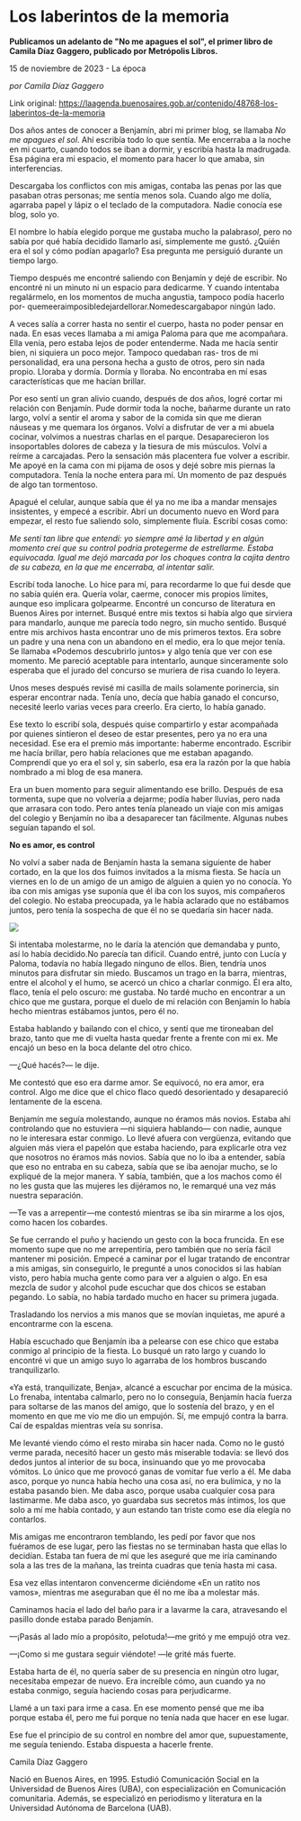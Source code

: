 # Los laberintos de la memoria

**Publicamos un adelanto de "No me apagues el sol", el primer libro de Camila Díaz Gaggero, publicado por Metrópolis Libros.**

15 de noviembre de 2023 - La época

_por Camila Díaz Gaggero_

Link original: https://laagenda.buenosaires.gob.ar/contenido/48768-los-laberintos-de-la-memoria



Dos años antes de conocer a Benjamín, abrí mi primer blog, se llamaba *No me apagues el sol*. Ahí escribía todo lo que sentía. Me encerraba a la noche en mi cuarto, cuando todos se iban a dormir, y escribía hasta la madrugada. Esa página era mi espacio, el momento para hacer lo que amaba, sin interferencias.




Descargaba los conflictos con mis amigas, contaba las penas por las que pasaban otras personas; me sentía menos sola. Cuando algo me dolía, agarraba papel y lápiz o el teclado de la computadora. Nadie conocía ese blog, solo yo.




El nombre lo había elegido porque me gustaba mucho la palabra*sol*, pero no sabía por qué había decidido llamarlo así, simplemente me gustó. ¿Quién era el sol y cómo podían apagarlo? Esa pregunta me persiguió durante un tiempo largo.




Tiempo después me encontré saliendo con Benjamín y dejé de escribir. No encontré ni un minuto ni un espacio para dedicarme. Y cuando intentaba regalármelo, en los momentos de mucha angustia, tampoco podía hacerlo por- quemeeraimposibledejardellorar.Nomedescargabapor ningún lado.




A veces salía a correr hasta no sentir el cuerpo, hasta no poder pensar en nada. En esas veces llamaba a mi amiga Paloma para que me acompañara. Ella venía, pero estaba lejos de poder entenderme. Nada me hacía sentir bien, ni siquiera un poco mejor. Tampoco quedaban ras- tros de mi personalidad, era una persona hecha a gusto de otros, pero sin nada propio. Lloraba y dormía. Dormía y lloraba. No encontraba en mí esas características que me hacían brillar.




Por eso sentí un gran alivio cuando, después de dos años, logré cortar mi relación con Benjamín. Pude dormir toda la noche, bañarme durante un rato largo, volví a sentir el aroma y sabor de la comida sin que me dieran náuseas y me quemara los órganos. Volví a disfrutar de ver a mi abuela cocinar, volvimos a nuestras charlas en el parque. Desaparecieron los insoportables dolores de cabeza y la tiesura de mis músculos. Volví a reírme a carcajadas. Pero la sensación más placentera fue volver a escribir. Me apoyé en la cama con mi pijama de osos y dejé sobre mis piernas la computadora. Tenía la noche entera para mí. Un momento de paz después de algo tan tormentoso.




Apagué el celular, aunque sabía que él ya no me iba a mandar mensajes insistentes, y empecé a escribir. Abrí un documento nuevo en Word para empezar, el resto fue saliendo solo, simplemente fluía. Escribí cosas como:




*Me sentí tan libre que entendí: yo siempre amé la libertad y en algún momento creí que su control podría protegerme de estrellarme. Estaba equivocada. Igual me dejó marcada por los choques contra la cajita dentro de su cabeza, en la que me encerraba, al intentar salir.*




Escribí toda lanoche. Lo hice para mí, para recordarme lo que fui desde que no sabía quién era. Quería volar, caerme, conocer mis propios límites, aunque eso implicara golpearme. Encontré un concurso de literatura en Buenos Aires por internet. Busqué entre mis textos si había algo que sirviera para mandarlo, aunque me parecía todo negro, sin mucho sentido. Busqué entre mis archivos hasta encontrar uno de mis primeros textos. Era sobre un padre y una nena con un abandono en el medio, era lo que mejor tenía. Se llamaba «Podemos descubrirlo juntos» y algo tenía que ver con ese momento. Me pareció aceptable para intentarlo, aunque sinceramente solo esperaba que el jurado del concurso se muriera de risa cuando lo leyera.




Unos meses después revisé mi casilla de mails solamente porinercia, sin esperar encontrar nada. Tenía uno, decía que había ganado el concurso, necesité leerlo varias veces para creerlo. Era cierto, lo había ganado.




Ese texto lo escribí sola, después quise compartirlo y estar acompañada por quienes sintieron el deseo de estar presentes, pero ya no era una necesidad. Ese era el premio más importante: haberme encontrado. Escribir me hacía brillar, pero había relaciones que me estaban apagando. Comprendí que yo era el sol y, sin saberlo, esa era la razón por la que había nombrado a mi blog de esa manera.




Era un buen momento para seguir alimentando ese brillo. Después de esa tormenta, supe que no volvería a dejarme; podía haber lluvias, pero nada que arrasara con todo. Pero antes tenía planeado un viaje con mis amigas del colegio y Benjamín no iba a desaparecer tan fácilmente. Algunas nubes seguían tapando el sol.




**No es amor, es control**




No volví a saber nada de Benjamín hasta la semana siguiente de haber cortado, en la que los dos fuimos invitados a la misma fiesta. Se hacía un viernes en lo de un amigo de un amigo de alguien a quien yo no conocía. Yo iba con mis amigas yse suponía que él iba con los suyos, mis compañeros del colegio. No estaba preocupada, ya le había aclarado que no estábamos juntos, pero tenía la sospecha de que él no se quedaría sin hacer nada.




![](https://cdn.feater.me/files/images/2955731/a2756341-2638-400f-9b8c-c65107c9d88a.jpg)




Si intentaba molestarme, no le daría la atención que demandaba y punto, así lo había decidido.No parecía tan difícil. Cuando entré, junto con Lucía y Paloma, todavía no había llegado ninguno de ellos. Bien, tendría unos minutos para disfrutar sin miedo. Buscamos un trago en la barra, mientras, entre el alcohol y el humo, se acercó un chico a charlar conmigo. Él era alto, flaco, tenía el pelo oscuro: me gustaba. No tardé mucho en encontrar a un chico que me gustara, porque el duelo de mi relación con Benjamín lo había hecho mientras estábamos juntos, pero él no.




Estaba hablando y bailando con el chico, y sentí que me tironeaban del brazo, tanto que me di vuelta hasta quedar frente a frente con mi ex. Me encajó un beso en la boca delante del otro chico.




—¿Qué hacés?— le dije.




Me contestó que eso era darme amor. Se equivocó, no era amor, era control. Algo me dice que el chico flaco quedó desorientado y desapareció lentamente de la escena.




Benjamín me seguía molestando, aunque no éramos más novios. Estaba ahí controlando que no estuviera —ni siquiera hablando— con nadie, aunque no le interesara estar conmigo. Lo llevé afuera con vergüenza, evitando que alguien más viera el papelón que estaba haciendo, para explicarle otra vez que nosotros no éramos más novios. Sabía que no lo iba a entender, sabía que eso no entraba en su cabeza, sabía que se iba aenojar mucho, se lo expliqué de la mejor manera. Y sabía, también, que a los machos como él no les gusta que las mujeres les dijéramos no, le remarqué una vez más nuestra separación.




—Te vas a arrepentir—me contestó mientras se iba sin mirarme a los ojos, como hacen los cobardes.




Se fue cerrando el puño y haciendo un gesto con la boca fruncida. En ese momento supe que no me arrepentiría, pero también que no sería fácil mantener mi posición. Empecé a caminar por el lugar tratando de encontrar a mis amigas, sin conseguirlo, le pregunté a unos conocidos si las habían visto, pero había mucha gente como para ver a alguien o algo. En esa mezcla de sudor y alcohol pude escuchar que dos chicos se estaban pegando. Lo sabía, no había tardado mucho en hacer su primera jugada.




Trasladando los nervios a mis manos que se movían inquietas, me apuré a encontrarme con la escena.




Había escuchado que Benjamín iba a pelearse con ese chico que estaba conmigo al principio de la fiesta. Lo busqué un rato largo y cuando lo encontré vi que un amigo suyo lo agarraba de los hombros buscando tranquilizarlo.




«Ya está, tranquilizate, Benja», alcancé a escuchar por encima de la música. Lo frenaba, intentaba calmarlo, pero no lo conseguía, Benjamín hacía fuerza para soltarse de las manos del amigo, que lo sostenía del brazo, y en el momento en que me vio me dio un empujón. Sí, me empujó contra la barra. Caí de espaldas mientras veía su sonrisa.




Me levanté viendo cómo el resto miraba sin hacer nada. Como no le gustó verme parada, necesitó hacer un gesto más miserable todavía: se llevó dos dedos juntos al interior de su boca, insinuando que yo me provocaba vómitos. Lo único que me provocó ganas de vomitar fue verlo a él. Me daba asco, porque yo nunca había hecho una cosa así, no era bulímica, y no la estaba pasando bien. Me daba asco, porque usaba cualquier cosa para lastimarme. Me daba asco, yo guardaba sus secretos más íntimos, los que solo a mí me había contado, y aun estando tan triste como ese día elegía no contarlos.




Mis amigas me encontraron temblando, les pedí por favor que nos fuéramos de ese lugar, pero las fiestas no se terminaban hasta que ellas lo decidían. Estaba tan fuera de mí que les aseguré que me iría caminando sola a las tres de la mañana, las treinta cuadras que tenía hasta mi casa.




Esa vez ellas intentaron convencerme diciéndome «En un ratito nos vamos», mientras me aseguraban que él no me iba a molestar más.




Caminamos hacia el lado del baño para ir a lavarme la cara, atravesando el pasillo donde estaba parado Benjamín.




—¡Pasás al lado mío a propósito, pelotuda!—me gritó y me empujó otra vez.




—¡Como si me gustara seguir viéndote! —le grité más fuerte.




Estaba harta de él, no quería saber de su presencia en ningún otro lugar, necesitaba empezar de nuevo. Era increíble cómo, aun cuando ya no estaba conmigo, seguía haciendo cosas para perjudicarme.




Llamé a un taxi para irme a casa. En ese momento pensé que me iba porque estaba él, pero me fui porque no tenía nada que hacer en ese lugar.




Ese fue el principio de su control en nombre del amor que, supuestamente, me seguía teniendo. Estaba dispuesta a hacerle frente.




Camila Díaz Gaggero




Nació en Buenos Aires, en 1995. Estudió Comunicación Social en la Universidad de Buenos Aires (UBA), con especialización en Comunicación comunitaria. Además, se especializó en periodismo y literatura en la Universidad Autónoma de Barcelona (UAB).



